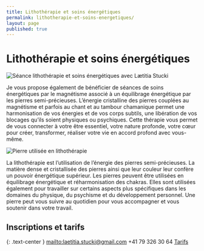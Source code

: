 ```yaml
---
title: Lithothérapie et soins énergétiques
permalink: lithotherapie-et-soins-energetiques/
layout: page
published: true
---
```


# Lithothérapie et soins énergétiques

![Séance lithothérapie et soins énergétiques avec Lætitia Stucki](../images/laetitia-stucki-lithotherapie-003.jpg)

Je vous propose également de bénéficier de séances de soins énergétiques par le magnétisme associé à un équilibrage énergétique par les pierres semi-précieuses. L’énergie cristalline des pierres couplées au magnétisme et parfois au chant et au tambour chamanique permet une harmonisation de vos énergies et de vos corps subtils, une libération de vos blocages qu’ils soient physiques ou psychiques. Cette thérapie vous permet de vous connecter à votre être essentiel, votre nature profonde, votre cœur pour créer, transformer, réaliser votre vie en accord profond avec vous-même.

![Pierre utilisée en lithothérapie](../images/laetitia-stucki-lithotherapie-001.jpg)

La lithothérapie est l’utilisation de l’énergie des pierres semi-précieuses. La matière dense et cristallisée des pierres ainsi que leur couleur leur confère un pouvoir énergétique supérieur. Les pierres peuvent être utilisées en équilibrage énergétique et réharmonisation des chakras. Elles sont utilisées également pour travailler sur certains aspects plus spécifiques dans les domaines du physique, du psychisme et du développement personnel. Une pierre peut vous suivre au quotidien pour vous accompagner et vous soutenir dans votre travail.

## Inscriptions et tarifs

{: .text-center }
<mailto:laetitia.stucki@gmail.com>
<i class="fa fa-mobile"></i> +41 79 326 30 64
[Tarifs](../tarifs/)
